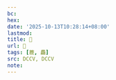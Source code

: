 ```yaml
---
bc:
hex:
date: '2025-10-13T10:28:14+08:00'
lastmod:
title: 􃺰
url: 􃺰
tags: [蔍, 麤]
src: DCCV, DCCV
note:
---
```


